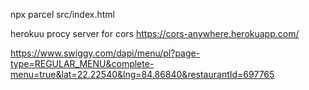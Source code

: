 npx parcel src/index.html

herokuu procy server for cors 
https://cors-anywhere.herokuapp.com/


https://www.swiggy.com/dapi/menu/pl?page-type=REGULAR_MENU&complete-menu=true&lat=22.22540&lng=84.86840&restaurantId=697765
